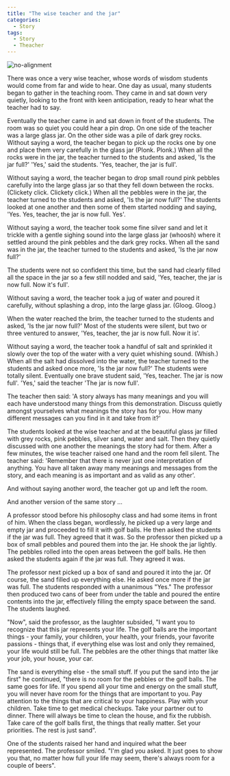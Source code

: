 ```yaml
---
title: "The wise teacher and the jar"
categories:
  - Story
tags: 
  - Story
  - Theacher
---
```


![no-alignment](/assets/images/wiseTeacher1200x675.jpg)

There was once a very wise teacher, whose words of wisdom students would come from far and wide to hear. One day as usual, many students began to gather in the teaching room. They came in and sat down very quietly, looking to the front with keen anticipation, ready to hear what the teacher had to say.

Eventually the teacher came in and sat down in front of the students. The room was so quiet you could hear a pin drop. On one side of the teacher was a large glass jar. On the other side was a pile of dark grey rocks. Without saying a word, the teacher began to pick up the rocks one by one and place them very carefully in the glass jar (Plonk. Plonk.) When all the rocks were in the jar, the teacher turned to the students and asked, 'Is the jar full?' 'Yes,' said the students. 'Yes, teacher, the jar is full'.

Without saying a word, the teacher began to drop small round pink pebbles carefully into the large glass jar so that they fell down between the rocks. (Clickety click. Clickety click.) When all the pebbles were in the jar, the teacher turned to the students and asked, 'Is the jar now full?' The students looked at one another and then some of them started nodding and saying, 'Yes. Yes, teacher, the jar is now full. Yes'.

Without saying a word, the teacher took some fine silver sand and let it trickle with a gentle sighing sound into the large glass jar (whoosh) where it settled around the pink pebbles and the dark grey rocks. When all the sand was in the jar, the teacher turned to the students and asked, 'Is the jar now full?'

The students were not so confident this time, but the sand had clearly filled all the space in the jar so a few still nodded and said, 'Yes, teacher, the jar is now full. Now it's full'.

Without saving a word, the teacher took a jug of water and poured it carefully, without splashing a drop, into the large glass jar. (Gloog. Gloog.)

When the water reached the brim, the teacher turned to the students and asked, 'Is the jar now full?' Most of the students were silent, but two or three ventured to answer, 'Yes, teacher, the jar is now full. Now it is'.

Without saying a word, the teacher took a handful of salt and sprinkled it slowly over the top of the water with a very quiet whishing sound. (Whish.) When all the salt had dissolved into the water, the teacher turned to the students and asked once more, 'Is the jar now full?' The students were totally silent. Eventually one brave student said, 'Yes, teacher. The jar is now full'. 'Yes,' said the teacher 'The jar is now full'.

The teacher then said: 'A story always has many meanings and you will each have understood many things from this demonstration. Discuss quietly amongst yourselves what meanings the story has for you. How many different messages can you find in it and take from it?'

The students looked at the wise teacher and at the beautiful glass jar filled with grey rocks, pink pebbles, silver sand, water and salt. Then they quietly discussed with one another the meanings the story had for them. After a few minutes, the wise teacher raised one hand and the room fell silent. The teacher said: 'Remember that there is never just one interpretation of anything. You have all taken away many meanings and messages from the story, and each meaning is as important and as valid as any other'.

And without saying another word, the teacher got up and left the room.

And another version of the same story ...

A professor stood before his philosophy class and had some items in front of him. When the class began, wordlessly, he picked up a very large and empty jar and proceeded to fill it with golf balls. He then asked the students if the jar was full. They agreed that it was. So the professor then picked up a box of small pebbles and poured them into the jar. He shook the jar lightly. The pebbles rolled into the open areas between the golf balls. He then asked the students again if the jar was full. They agreed it was.

The professor next picked up a box of sand and poured it into the jar. Of course, the sand filled up everything else. He asked once more if the jar was full. The students responded with a unanimous "Yes." The professor then produced two cans of beer from under the table and poured the entire contents into the jar, effectively filling the empty space between the sand. The students laughed.

"Now", said the professor, as the laughter subsided, "I want you to recognize that this jar represents your life. The golf balls are the important things - your family, your children, your health, your friends, your favorite passions - things that, if everything else was lost and only they remained, your life would still be full. The pebbles are the other things that matter like your job, your house, your car.

The sand is everything else - the small stuff. If you put the sand into the jar first" he continued, "there is no room for the pebbles or the golf balls. The same goes for life. If you spend all your time and energy on the small stuff, you will never have room for the things that are important to you. Pay attention to the things that are critical to your happiness. Play with your children. Take time to get medical checkups. Take your partner out to dinner. There will always be time to clean the house, and fix the rubbish. Take care of the golf balls first, the things that really matter. Set your priorities. The rest is just sand".

One of the students raised her hand and inquired what the beer represented. The professor smiled. "I'm glad you asked. It just goes to show you that, no matter how full your life may seem, there's always room for a couple of beers".


